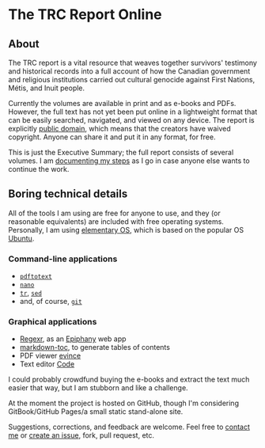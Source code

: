 # The TRC Report Online

## About

The TRC report is a vital resource that weaves together survivors' testimony and historical records into a full account of how the Canadian government and religious institutions carried out cultural genocide against First Nations, Métis, and Inuit people. 

Currently the volumes are available in print and as e-books and PDFs. However, the full text has not yet been put online in a lightweight format that can be easily searched, navigated, and viewed on any device. The report is explicitly [public domain](https://en.wikipedia.org/wiki/Public_domain), which means that the creators have waived copyright. Anyone can share it and put it in any format, for free.

This is just the Executive Summary; the full report consists of several volumes. I am [documenting my steps](/workflow.md) as I go in case anyone else wants to continue the work.

## Boring technical details

All of the tools I am using are free for anyone to use, and they (or reasonable equivalents) are included with free operating systems. Personally, I am using [elementary OS](https://elementary.io/), which is based on the popular OS [Ubuntu](https://www.ubuntu.com/desktop).

### Command-line applications

- [```pdftotext```](https://en.wikipedia.org/wiki/Pdftotext)
- [```nano```](https://nano-editor.org/)
- [```tr```](https://en.wikipedia.org/wiki/Tr_(Unix)), [```sed```](https://en.wikipedia.org/wiki/Sed)
- and, of course, [```git```](http://blog.scottlowe.org/2015/01/14/non-programmer-git-intro/)

### Graphical applications

- [Regexr](http://regexr.com), as an [Epiphany](https://elementary.io/#showcase-epiphany) web app
- [markdown-toc](https://ecotrust-canada.github.io/markdown-toc/), to generate tables of contents
- PDF viewer [evince](https://wiki.gnome.org/Apps/Evince)
- Text editor [Code](https://github.com/elementary/code)

I could probably crowdfund buying the e-books and extract the text much easier that way, but I am stubborn and like a challenge.

At the moment the project is hosted on GitHub, though I'm considering GitBook/GitHub Pages/a small static stand-alone site. 

Suggestions, corrections, and feedback are welcome. Feel free to [contact me](https://nevillepark.ca/contact) or [create an issue](https://github.com/nevillepark/trc/issues), fork, pull request, etc.
